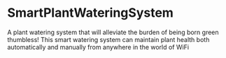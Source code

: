 # SmartPlantWateringSystem
A plant watering system that will alleviate the burden of being born green thumbless! This smart watering system can maintain plant health both automatically and manually from anywhere in the world of WiFi 
